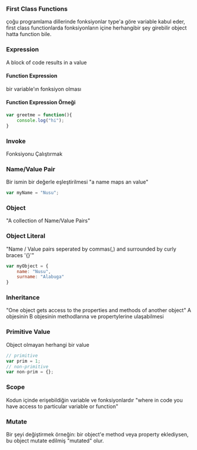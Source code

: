 ### First Class Functions
çoğu programlama dillerinde fonksiyonlar type'a göre variable kabul eder, first class functionlarda fonksiyonların içine herhangibir şey girebilir object hatta function bile.

### Expression
A block of code results in a value

#### Function Expression
bir variable'ın fonksiyon olması

#### Function Expression Örneği
```javascript
var greetme = function(){
	console.log("hi"); 
}
```

### Invoke
Fonksiyonu Çalıştırmak

### Name/Value Pair
Bir ismin bir değerle eşleştirilmesi
"a name maps an value"

```javascript
var myName = "Nusu";
```

### Object
"A collection of Name/Value Pairs"

### Object Literal
"Name / Value pairs seperated by commas(,) and surrounded by curly braces '{}'"

```javascript
var myObject = {
	name: "Nusu",
	surname: "Alabuga"
}
```

### Inheritance
"One object gets access to the properties and methods of another object"
A objesinin B objesinin methodlarına ve propertylerine ulaşabilmesi


### Primitive Value
Object olmayan herhangi bir value

```javascript
// primitive
var prim = 1;
// non-primitive
var non-prim = {};
```

### Scope
Kodun içinde erişebildiğin variable ve fonksiyonlardır
"where in code you have access to particular variable or function"

### Mutate
Bir şeyi değiştirmek
örneğin: bir object'e method veya property eklediysen, bu object mutate edilmiş "mutated" olur.